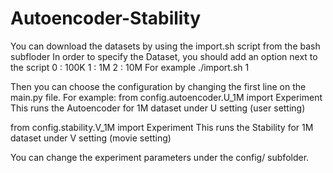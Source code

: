 # Autoencoder-Stability

You can download the datasets by using the import.sh script from the bash subfloder
In order to specify the Dataset, you should add an option next to the script
0 : 100K
1 : 1M
2 : 10M
For example ./import.sh 1

Then you can choose the configuration by changing the first line on the main.py file.
For example:
from config.autoencoder.U_1M import Experiment
This runs the Autoencoder for 1M dataset under U setting (user setting)

from config.stability.V_1M import Experiment
This runs the Stability for 1M dataset under V setting (movie setting)

You can change the experiment parameters under the config/ subfolder.

